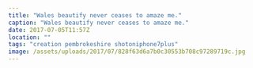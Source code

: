 ```yaml
---
title: "Wales beautify never ceases to amaze me."
caption: "Wales beautify never ceases to amaze me."
date: 2017-07-05T11:57Z
location: ""
tags: "creation pembrokeshire shotoniphone7plus"
image: /assets/uploads/2017/07/828f63d6a7b0c30553b708c97289719c.jpg
---
```

